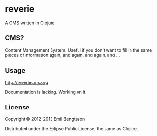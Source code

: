 # reverie

A CMS written in Clojure

## CMS?
Content Management System. Useful if you don't want to fill in the same pieces of information again, and again, and again, and ...

## Usage

http://reveriecms.org

Documentation is lacking. Working on it.

## License

Copyright © 2012-2013 Emil Bengtsson

Distributed under the Eclipse Public License, the same as Clojure.
